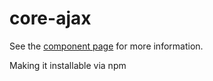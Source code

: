 core-ajax
=========

See the [component page](http://polymer.github.io/core-ajax) for more information.


Making it installable via npm
